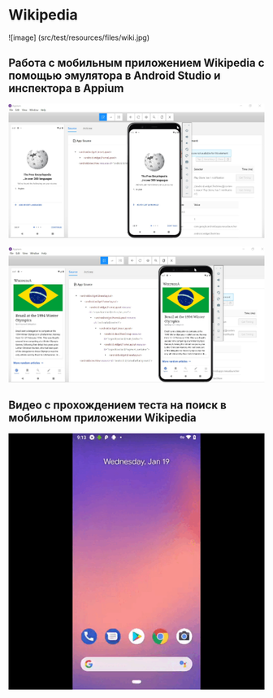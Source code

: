    # Wikipedia
   
   ![image] (src/test/resources/files/wiki.jpg)


   ##  Работа с мобильным приложением Wikipedia с помощью эмулятора в Android Studio и инспектора в Appium

   ![image](src/test/resources/files/appium1.jpg)

   ![image](src/test/resources/files/appium2.jpg)

   ##  Видео с прохождением теста на поиск в мобильном приложении Wikipedia

   ![image](src/test/resources/files/video.gif)